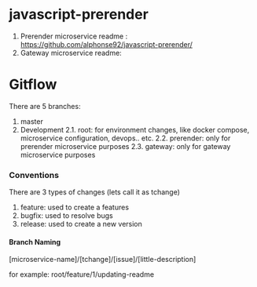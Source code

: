 # javascript-prerender

1. Prerender microservice readme : https://github.com/alphonse92/javascript-prerender/
2. Gateway microservice readme: 

# Gitflow

There are 5 branches:

1. master
2. Development
2.1. root: for environment changes, like docker compose, microservice configuration, devops.. etc.
2.2. prerender: only for prerender microservice purposes
2.3. gateway: only for gateway microservice purposes

### Conventions

There are 3 types of changes (lets call it as tchange)
1. feature: used to create a features
2. bugfix: used to resolve bugs
3. release: used to create a new version

#### Branch Naming

[microservice-name]/[tchange]/[issue]/[little-description]

for example:
root/feature/1/updating-readme



